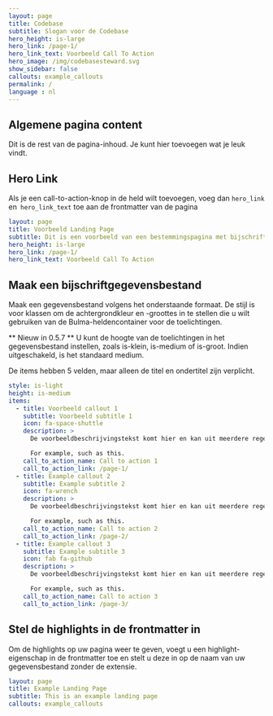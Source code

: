 ```yaml
---
layout: page
title: Codebase
subtitle: Slogan voor de Codebase
hero_height: is-large
hero_link: /page-1/
hero_link_text: Voorbeeld Call To Action
hero_image: /img/codebasesteward.svg
show_sidebar: false
callouts: example_callouts
permalink: /
language : nl
---
```


## Algemene pagina content

Dit is de rest van de pagina-inhoud. Je kunt hier toevoegen wat je leuk vindt.

## Hero Link

Als je een call-to-action-knop in de held wilt toevoegen, voeg dan `hero_link` en` hero_link_text` toe aan de frontmatter van de pagina

```yaml
layout: page
title: Voorbeeld Landing Page
subtitle: Dit is een voorbeeld van een bestemmingspagina met bijschriften
hero_height: is-large
hero_link: /page-1/
hero_link_text: Voorbeeld Call To Action
```


## Maak een bijschriftgegevensbestand

Maak een gegevensbestand volgens het onderstaande formaat. De stijl is voor klassen om de achtergrondkleur en -groottes in te stellen die u wilt gebruiken van de Bulma-heldencontainer voor de toelichtingen.

** Nieuw in 0.5.7 ** U kunt de hoogte van de toelichtingen in het gegevensbestand instellen, zoals is-klein, is-medium of is-groot. Indien uitgeschakeld, is het standaard medium.

De items hebben 5 velden, maar alleen de titel en ondertitel zijn verplicht.

```yaml
style: is-light
height: is-medium
items:
  - title: Voorbeeld callout 1
    subtitle: Voorbeeld subtitle 1
    icon: fa-space-shuttle
    description: >
      De voorbeeldbeschrijvingstekst komt hier en kan uit meerdere regels bestaan.

      For example, such as this.
    call_to_action_name: Call to action 1
    call_to_action_link: /page-1/
  - title: Example callout 2
    subtitle: Example subtitle 2
    icon: fa-wrench
    description: >
      De voorbeeldbeschrijvingstekst komt hier en kan uit meerdere regels bestaan.

      For example, such as this.
    call_to_action_name: Call to action 2
    call_to_action_link: /page-2/
  - title: Example callout 3
    subtitle: Example subtitle 3
    icon: fab fa-github
    description: >
      De voorbeeldbeschrijvingstekst komt hier en kan uit meerdere regels bestaan.

      For example, such as this.
    call_to_action_name: Call to action 3
    call_to_action_link: /page-3/
```

## Stel de highlights in de frontmatter in

Om de highlights op uw pagina weer te geven, voegt u een highlight-eigenschap in de frontmatter toe en stelt u deze in op de naam van uw gegevensbestand zonder de extensie.

```yaml
layout: page
title: Example Landing Page
subtitle: This is an example landing page
callouts: example_callouts
```
